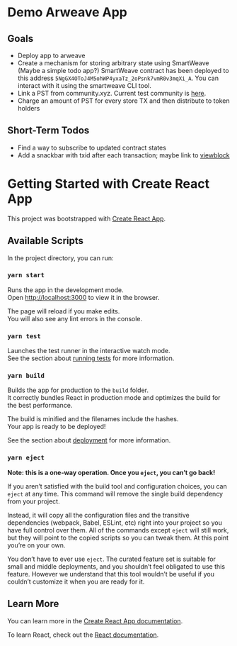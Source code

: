 # Demo Arweave App

## Goals

- Deploy app to arweave
- Create a mechanism for storing arbitrary state using SmartWeave (Maybe a simple todo app?) SmartWeave contract has been deployed to this address `5NgGX4OToJ4M5ohWP4yxaTz_2oPsnk7vmR0v3mqXi_A`. You can interact with it using the smartweave CLI tool.
- Link a PST from community.xyz. Current test community is [here](https://community.xyz/#19tBk-g7euaGOJbT62BAIZqcxrUkraQ82d-3eqDHFzQ).
- Charge an amount of PST for every store TX and then distribute to token holders 

## Short-Term Todos

- Find a way to subscribe to updated contract states
- Add a snackbar with txid after each transaction; maybe link to [viewblock](https://viewblock.io/arweave/tx)

# Getting Started with Create React App

This project was bootstrapped with [Create React App](https://github.com/facebook/create-react-app).

## Available Scripts

In the project directory, you can run:

### `yarn start`

Runs the app in the development mode.\
Open [http://localhost:3000](http://localhost:3000) to view it in the browser.

The page will reload if you make edits.\
You will also see any lint errors in the console.

### `yarn test`

Launches the test runner in the interactive watch mode.\
See the section about [running tests](https://facebook.github.io/create-react-app/docs/running-tests) for more information.

### `yarn build`

Builds the app for production to the `build` folder.\
It correctly bundles React in production mode and optimizes the build for the best performance.

The build is minified and the filenames include the hashes.\
Your app is ready to be deployed!

See the section about [deployment](https://facebook.github.io/create-react-app/docs/deployment) for more information.

### `yarn eject`

**Note: this is a one-way operation. Once you `eject`, you can’t go back!**

If you aren’t satisfied with the build tool and configuration choices, you can `eject` at any time. This command will remove the single build dependency from your project.

Instead, it will copy all the configuration files and the transitive dependencies (webpack, Babel, ESLint, etc) right into your project so you have full control over them. All of the commands except `eject` will still work, but they will point to the copied scripts so you can tweak them. At this point you’re on your own.

You don’t have to ever use `eject`. The curated feature set is suitable for small and middle deployments, and you shouldn’t feel obligated to use this feature. However we understand that this tool wouldn’t be useful if you couldn’t customize it when you are ready for it.

## Learn More

You can learn more in the [Create React App documentation](https://facebook.github.io/create-react-app/docs/getting-started).

To learn React, check out the [React documentation](https://reactjs.org/).
